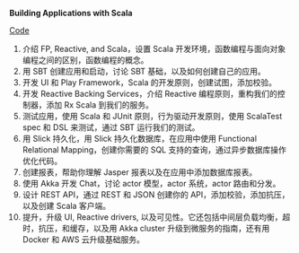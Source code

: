 **Building Applications with Scala**

[Code](https://github.com/PacktPublishing/Building-Applications-with-Scala)

1. 介绍 FP, Reactive, and Scala，设置 Scala 开发环境，函数编程与面向对象编程之间的区别，函数编程的概念。
1. 用 SBT 创建应用和启动，讨论 SBT 基础，以及如何创建自己的应用。
1. 开发 UI 和 Play Framework，Scala 的开发原则，创建试图，添加校验。
1. 开发 Reactive Backing Services，介绍 Reactive 编程原则，重构我们的控制器，添加 Rx Scala 到我们的服务。
1. 测试应用，使用 Scala 和 JUnit 原则，行为驱动开发原则，使用 ScalaTest spec 和 DSL 来测试，通过 SBT 运行我们的测试。
1. 用 Slick 持久化，用 Slick 持久化数据库，在应用中使用 Functional Relational Mapping，创建你需要的 SQL 支持的查询，通过异步数据库操作优化代码。
1. 创建报表，帮助你理解 Jasper 报表以及在应用中添加数据库报表。
1. 使用 Akka 开发 Chat，讨论 actor 模型，actor 系统，actor 路由和分发。
1. 设计 REST API，通过 REST 和 JSON 创建你的 API，添加校验，添加抗压，以及创建 Scala 客户端。
1. 提升，升级 UI, Reactive drivers, 以及可见性。它还包括中间层负载均衡，超时，抗压，和缓存，以及用 Akka cluster 升级到微服务的指南，还有用 Docker 和 AWS 云升级基础服务。
